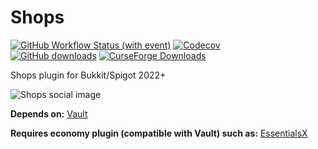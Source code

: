 # Shops
[![GitHub Workflow Status (with event)](https://img.shields.io/github/actions/workflow/status/BrendonButler/Shops/pipeline.yml?logo=github&label=CI%20Pipeline)](https://github.com/BrendonButler/Shops/actions/workflows/pipeline.yml)
[![Codecov](https://img.shields.io/codecov/c/github/BrendonButler/Shops?logo=codecov&logoColor=white&label=Coverage)](https://app.codecov.io/github/BrendonButler/Shops)<br>
[![GitHub downloads](https://img.shields.io/github/downloads/BrendonButler/Shops/total?label=Github%20downloads&logo=github)](https://github.com/BrendonButler/Shops/releases)
[![CurseForge Downloads](https://img.shields.io/curseforge/dt/873479?logo=curseforge&logoColor=black&label=%20&labelColor=f16436&color=gray)](https://www.curseforge.com/minecraft/bukkit-plugins/command-shops)<br>
<!--[![CurseForge Game Versions](https://img.shields.io/curseforge/game-versions/873479?label=Available%20for&color=f16436)](https://www.curseforge.com/minecraft/bukkit-plugins/command-shops/files)-->

Shops plugin for Bukkit/Spigot 2022+

![Shops social image](https://repository-images.githubusercontent.com/388618586/0d033997-0fcd-44db-a53d-c635f8bc38f5)

**Depends on:** [Vault](https://github.com/MilkBowl/Vault)

**Requires economy plugin (compatible with Vault) such as:** [EssentialsX](https://github.com/EssentialsX/Essentials)
